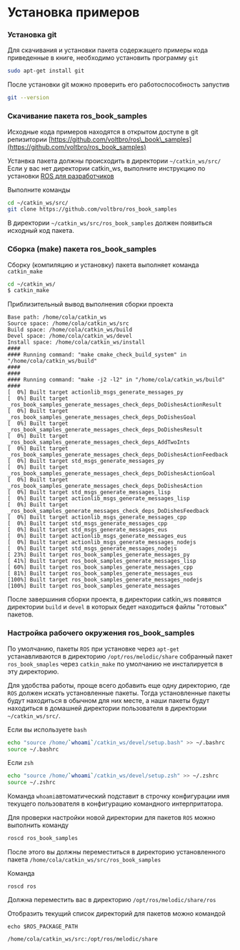 # Установка примеров

### Установка git

Для скачивания и установки пакета содержащего примеры кода приведенные в книге,  необходимо установить программу `git`

```bash
sudo apt-get install git
```

После установки git можно проверить его работоспособность запустив

```bash
git --version
```

### Скачивание пакета ros\_book\_samples

Исходные кода примеров находятся в открытом доступе в git репизитории [https://github.com/voltbro/ros\_book\_samples](https://github.com/voltbro/ros_book_samples)

Устанвка пакета должны происходить в директории `~/catkin_ws/src/` Если у вас нет директории catkin\_ws, выполните инструкцию по установки  [ROS для разработчиков](./#nastroika-rabochego-okruzheniya)

Выполните команды

```bash
cd ~/catkin_ws/src/
git clone https://github.com/voltbro/ros_book_samples
```

В директории `~/catkin_ws/src/ros_book_samples` должен появиться исходный код пакета.

### Сборка \(make\) пакета ros\_book\_samples

Сборку \(компиляцию и установку\) пакета выполняет команда `catkin_make`

```bash
cd ~/catkin_ws/
$ catkin_make
```

Приблизительный вывод выполнения сборки проекта

```text
Base path: /home/cola/catkin_ws
Source space: /home/cola/catkin_ws/src
Build space: /home/cola/catkin_ws/build
Devel space: /home/cola/catkin_ws/devel
Install space: /home/cola/catkin_ws/install
####
#### Running command: "make cmake_check_build_system" in "/home/cola/catkin_ws/build"
####
####
#### Running command: "make -j2 -l2" in "/home/cola/catkin_ws/build"
####
[  0%] Built target actionlib_msgs_generate_messages_py
[  0%] Built target _ros_book_samples_generate_messages_check_deps_DoDishesActionResult
[  0%] Built target _ros_book_samples_generate_messages_check_deps_DoDishesGoal
[  0%] Built target _ros_book_samples_generate_messages_check_deps_DoDishesResult
[  0%] Built target _ros_book_samples_generate_messages_check_deps_AddTwoInts
[  0%] Built target _ros_book_samples_generate_messages_check_deps_DoDishesActionFeedback
[  0%] Built target std_msgs_generate_messages_py
[  0%] Built target _ros_book_samples_generate_messages_check_deps_DoDishesActionGoal
[  0%] Built target _ros_book_samples_generate_messages_check_deps_DoDishesAction
[  0%] Built target std_msgs_generate_messages_lisp
[  0%] Built target actionlib_msgs_generate_messages_lisp
[  0%] Built target _ros_book_samples_generate_messages_check_deps_DoDishesFeedback
[  0%] Built target actionlib_msgs_generate_messages_cpp
[  0%] Built target std_msgs_generate_messages_cpp
[  0%] Built target std_msgs_generate_messages_eus
[  0%] Built target actionlib_msgs_generate_messages_eus
[  0%] Built target actionlib_msgs_generate_messages_nodejs
[  0%] Built target std_msgs_generate_messages_nodejs
[ 23%] Built target ros_book_samples_generate_messages_py
[ 41%] Built target ros_book_samples_generate_messages_lisp
[ 60%] Built target ros_book_samples_generate_messages_cpp
[ 81%] Built target ros_book_samples_generate_messages_eus
[100%] Built target ros_book_samples_generate_messages_nodejs
[100%] Built target ros_book_samples_generate_messages
```

После завершиния сборки проекта, в директории catkin\_ws появятся директории `build` и `devel` в которых бедет находиться файлы "готовых" пакетов.

### Настройка рабочего окружения ros\_book\_samples

По умолчанию, пакеты `ROS` при установке через `apt-get` устанавливаются в директорию `/opt/ros/melodic/share` собранный пакет `ros_book_smaples` через `catkin_make` по умолчанию не инсталируется в эту директорию.

Для удобства работы, проще всего добавить еще одну директорию, где `ROS` должен искать установленные пакеты. Тогда установленные пакеты будут находиться в обычном для них месте, а наши пакеты будут находиться в домашней директории пользователя в директории `~/catkin_ws/src/`.

Если вы используете `bash`

```bash
echo "source /home/`whoami`/catkin_ws/devel/setup.bash" >> ~/.bashrc
source ~/.bashrc
```

Если `zsh`

```bash
echo "source /home/`whoami`/catkin_ws/devel/setup.zsh" >> ~/.zshrc
source ~/.zshrc
```

Команда `whoami`автоматический подставит в строчку конфигурации имя текущего пользователя в конфигурацию командного интерпритатора.

Для проверки настройки новой директории для пакетов `ROS` можно выполнить команду 

```bash
roscd ros_book_samples
```

После этого вы должны переместиться в директорию установленного пакета `/home/cola/catkin_ws/src/ros_book_samples`

Команда 

```text
roscd ros
```

Должна переместить вас в директорию `/opt/ros/melodic/share/ros`

Отобразить текущий список директорий для пакетов можно командой

```text
echo $ROS_PACKAGE_PATH

/home/cola/catkin_ws/src:/opt/ros/melodic/share
```



